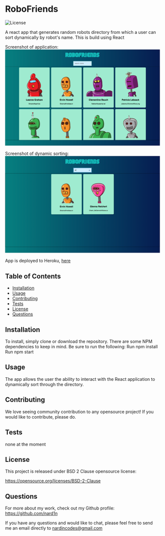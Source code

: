 # RoboFriends
![License](https://img.shields.io/badge/License-BSD%202--Clause-blue.svg)

A react app that generates random robots directory from which a user can sort dynamically by robot's name. This is build using React

Screenshot of application:
![Screenshot](./robo1.png)

Screenshot of dynamic sorting:
![Screenshot](./robo2.png)

App is deployed to Heroku, [here](https://protected-thicket-18299.herokuapp.com/)

## Table of Contents

* [Installation](#Installation)
* [Usage](#Usage)
* [Contributing](#Contributing)
* [Tests](#Tests)
* [License](#License)
* [Questions](#Questions)

## Installation
To install, simply clone or download the repository. There are some NPM dependencies to keep in mind. Be sure to run the following:
Run npm install
Run npm start

## Usage
The app allows the user the ability to interact with the React application to dynamically sort through the directory.


## Contributing
We love seeing community contribution to any opensource project! If you would like to contribute, please do.

## Tests
none at the moment

## License
This project is released under BSD 2 Clause opensource license:

https://opensource.org/licenses/BSD-2-Clause

## Questions
For more about my work, check out my Github profile: https://github.com/nard1n

If you have any questions and would like to chat, please feel free to send me an email directly to nardincodes@gmail.com
